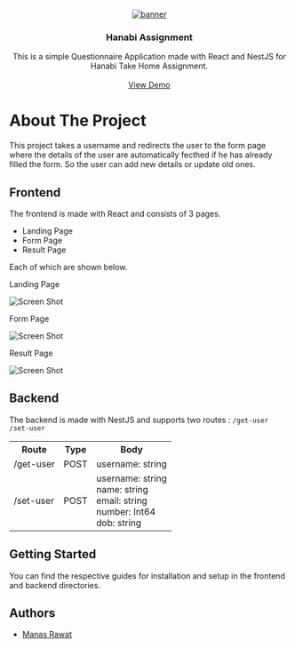 <br/>
<p align="center">
  <a href="https://github.com/importlogic/hanabi-assignment">
    <img src="https://github.com/importlogic/hanabi-assignment/assets/71769231/f2710d90-91ae-4fe1-a417-584eb23972f4" alt="banner">
  </a>

  <h3 align="center">Hanabi Assignment</h3>

  <p align="center">
    This is a simple Questionnaire Application made with React and NestJS for Hanabi Take Home Assignment.
    <br/>
    <br/>
    <a href="https://hanabi-assignment.pages.dev/">View Demo</a>
  </p>
</p>

# About The Project

This project takes a username and redirects the user to the form page where the details of the user are automatically fecthed if he has already filled the form. So the user can add new details or update old ones.

## Frontend

The frontend is made with React and consists of 3 pages.<br>

-   Landing Page
-   Form Page
-   Result Page

Each of which are shown below.

Landing Page

![Screen Shot](https://github.com/importlogic/hanabi-assignment/assets/71769231/ff3cf6d9-a881-4746-be07-b00a19a600bb)

Form Page

![Screen Shot](https://github.com/importlogic/hanabi-assignment/assets/71769231/be165a09-bd8f-4f77-920a-5c1c6c281750)

Result Page

![Screen Shot](https://github.com/importlogic/hanabi-assignment/assets/71769231/89b02c81-5e0f-4948-9657-c0c943bf9bea)

## Backend

The backend is made with NestJS and supports two routes : `/get-user` `/set-user`

<table>
    <tr>
        <th>
            Route
        </th>
        <th>
            Type
        </th>
        <th>
            Body
        </th>
    </tr>
        <tr>
        <td>
            /get-user
        </td>
        <td>
            POST
        </td>
        <td>
            username: string
        </td>
    </tr>
        <tr>
        <td>
            /set-user
        </td>
        <td>
            POST
        </td>
        <td>
            username: string <br>
            name: string <br>
            email: string <br>
            number: Int64 <br>
            dob: string <br>
        </td>
    </tr>
</table>

## Getting Started

You can find the respective guides for installation and setup in the frontend and backend directories.

## Authors

-   [Manas Rawat](https://github.com/importlogic)

